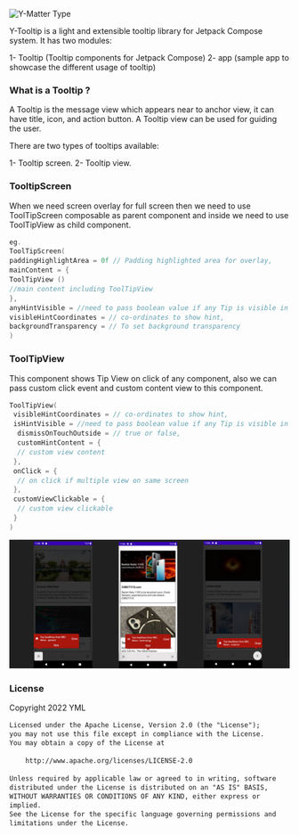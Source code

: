 ![Y-Matter Type](https://raw.githubusercontent.com/yml-org/YTooltip/main/art/logo.jpeg?token=GHSAT0AAAAAABYU3Y7IEJMPZP7X4REAOLNIYZLB4CA)

Y-Tooltip is a light and extensible tooltip library for Jetpack Compose system. It has two  modules:

 1- Tooltip (Tooltip components for Jetpack Compose)
 2- app (sample app to showcase the different usage of tooltip)
### What is a Tooltip ?

A Tooltip is the message view which appears near to anchor view, it can have title, icon, and action 
button. A Tooltip view can be used for guiding the user. 

There are two types of tooltips available:
 
 1- Tooltip screen.
 2- Tooltip view.

### TooltipScreen

When we need screen overlay for full screen then we need to use ToolTipScreen composable as parent 
component and inside we need to use ToolTipView as child component.
```kotlin
eg.
ToolTipScreen(
paddingHighlightArea = 0f // Padding highlighted area for overlay,
mainContent = {
ToolTipView ()
//main content including ToolTipView
},
anyHintVisible = //need to pass boolean value if any Tip is visible in screen,
visibleHintCoordinates = // co-ordinates to show hint,
backgroundTransparency = // To set background transparency
)
```
### ToolTipView
This component shows Tip View on click of any component, also we can pass custom click event and
custom content view to this component.
```kotlin
ToolTipView(
 visibleHintCoordinates = // co-ordinates to show hint,
 isHintVisible = //need to pass boolean value if any Tip is visible in screen,
  dismissOnTouchOutside = // true or false,
  customHintContent = {
  // custom view content
 },
 onClick = {
  // on click if multiple view on same screen 
 },
 customViewClickable = {
  // custom view clickable 
 }
)
```

![sample screenshot](sample_tooltip.png)


### License
Copyright 2022 YML

    Licensed under the Apache License, Version 2.0 (the "License");
    you may not use this file except in compliance with the License.
    You may obtain a copy of the License at

        http://www.apache.org/licenses/LICENSE-2.0

    Unless required by applicable law or agreed to in writing, software
    distributed under the License is distributed on an "AS IS" BASIS,
    WITHOUT WARRANTIES OR CONDITIONS OF ANY KIND, either express or implied.
    See the License for the specific language governing permissions and
    limitations under the License.
